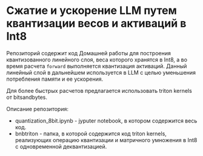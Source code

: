 # Сжатие и ускорение LLM путем квантизации весов и активаций в Int8

Репозиторий содержит код Домашней работы для построения квантизованного линейного слоя, веса которого хранятся в Int8, а во время расчета `forward` выполняется квантизация активаций. Данный линейный слой в дальнейшем используется в LLM с целью уменьшения потребления памяти и ее ускорения. 

Для более быстрых расчетов предлагается использовать triton kernels от bitsandbytes.

Описание репозитория:

- quantization_8bit.ipynb - jyputer notebook, в котором содержится весь код.
- bnbtriton - папка, в которой содержится код triton kernels, реализующих операцию квантизации и матричного умножения в Int8 с одновременной деквантизацией.
